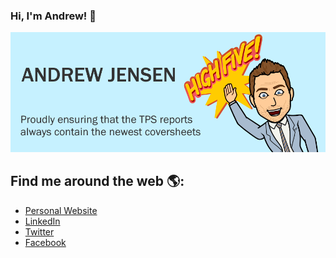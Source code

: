 ### Hi, I'm Andrew! 👋

<img src="images/ajensen-high-five.png" alt="High Five!">

## Find me around the web 🌎:
- <a href="https://andrewmichaeljensen.com">Personal Website</a>
- <a href="https://www.linkedin.com/in/amjensen/">LinkedIn</a>
- <a href="https://twitter.com/AndrewMJensen">Twitter</a>
- <a href="https://www.facebook.com/andrewmjensen">Facebook</a>

<!--
**ajensen/ajensen** is a ✨ _special_ ✨ repository because its `README.md` (this file) appears on your GitHub profile.

Here are some ideas to get you started:

- 🔭 I’m currently working on ...
- 🌱 I’m currently learning ...
- 👯 I’m looking to collaborate on ...
- 🤔 I’m looking for help with ...
- 💬 Ask me about ...
- 📫 How to reach me: ...
- 😄 Pronouns: ...
- ⚡ Fun fact: ...
-->
